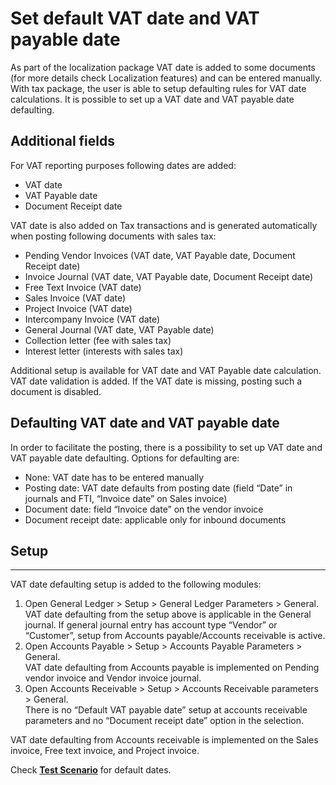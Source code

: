 # Set default VAT date and VAT payable date

As part of the localization package VAT date is added to some documents (for more details check Localization features) and can be entered manually. With tax package, the user is able to setup defaulting rules for VAT date calculations. It is possible to set up a VAT date and VAT payable date defaulting. 

## Additional fields

For VAT reporting purposes following dates are added:
   - VAT date
   - VAT Payable date
   - Document Receipt date

VAT date is also added on Tax transactions and is generated automatically when posting following documents with sales tax:
   - Pending Vendor Invoices (VAT date, VAT Payable date, Document Receipt date)
   - Invoice Journal (VAT date, VAT Payable date, Document Receipt date)
   - Free Text Invoice (VAT date)
   - Sales Invoice (VAT date)
   - Project Invoice (VAT date)
   - Intercompany Invoice (VAT date)
   - General Journal (VAT date, VAT Payable date)
   - Collection letter (fee with sales tax)
   - Interest letter (interests with sales tax)

Additional setup is available for VAT date and VAT Payable date calculation. VAT date validation is added. If the VAT date is missing, posting such a document is disabled.  

## Defaulting VAT date and VAT payable date


In order to facilitate the posting, there is a possibility to set up VAT date and VAT payable date defaulting. Options for defaulting are:
   - None: VAT date has to be entered manually
   - Posting date: VAT date defaults from posting date (field “Date” in journals and FTI, “Invoice date” on Sales invoice)
   - Document date: field “Invoice date” on the vendor invoice 
   - Document receipt date: applicable only for inbound documents

## **Setup**
---

VAT date defaulting setup is added to the following modules: 
1. Open General Ledger > Setup > General Ledger Parameters > General.<br>
    VAT date defaulting from the setup above is applicable in the General journal. If general journal entry has account type “Vendor” or “Customer”, setup from Accounts payable/Accounts receivable is active.
2. Open Accounts Payable > Setup > Accounts Payable Parameters > General.<br>
    VAT date defaulting from Accounts payable is implemented on Pending vendor invoice and Vendor invoice journal.
3. Open Accounts Receivable > Setup > Accounts Receivable parameters > General.<br>
    There is no “Default VAT payable date” setup at accounts receivable parameters and no “Document receipt date” option in the selection. 
 
VAT date defaulting from Accounts receivable is implemented on the Sales invoice, Free text invoice, and Project invoice. 

Check **[Test Scenario](VAT-Date-Test-Scenario.zip)** for default dates.
